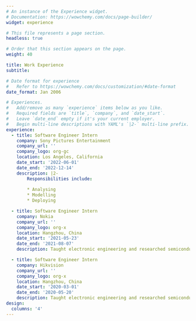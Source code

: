 ```yaml
---
# An instance of the Experience widget.
# Documentation: https://wowchemy.com/docs/page-builder/
widget: experience

# This file represents a page section.
headless: true

# Order that this section appears on the page.
weight: 40

title: Work Experience
subtitle:

# Date format for experience
#   Refer to https://wowchemy.com/docs/customization/#date-format
date_format: Jan 2006

# Experiences.
#   Add/remove as many `experience` items below as you like.
#   Required fields are `title`, `company`, and `date_start`.
#   Leave `date_end` empty if it's your current employer.
#   Begin multi-line descriptions with YAML's `|2-` multi-line prefix.
experience:
  - title: Software Engineer Intern 
    company: Sony Pictures Entertainment 
    company_url: ''
    company_logo: org-gc
    location: Los Angeles, California
    date_start: '2022-06-01'
    date_end: '2022-12-14'
    description: |2-
        Responsibilities include:
        
        * Analysing
        * Modelling
        * Deploying

  - title: Software Engineer Intern
    company: Nokia
    company_url: ''
    company_logo: org-x
    location: Hangzhou, China
    date_start: '2021-05-23'
    date_end: '2021-08-07'
    description: Taught electronic engineering and researched semiconductor physics.

  - title: Software Engineer Intern
    company: Hikvision
    company_url: ''
    company_logo: org-x
    location: Hangzhou, China
    date_start: '2020-03-01'
    date_end: '2020-05-20'
    description: Taught electronic engineering and researched semiconductor physics.
design:
  columns: '4'
---
```

